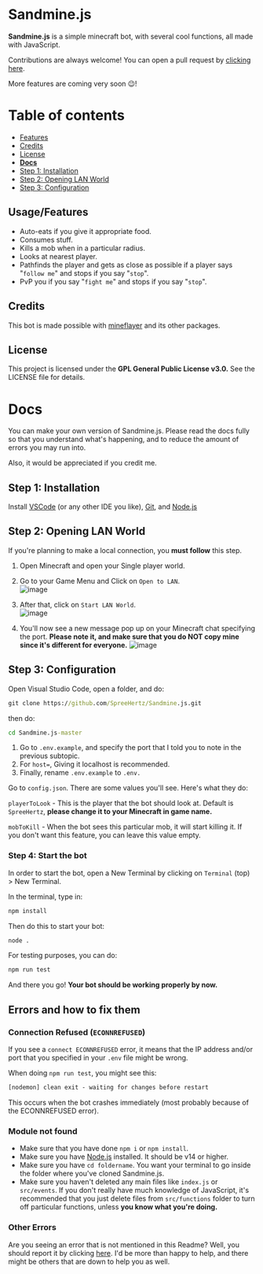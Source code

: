 # Sandmine.js

**Sandmine.js** is a simple minecraft bot, with several cool functions, all made with JavaScript. 

Contributions are always welcome! You can open a pull request by [clicking here](https://github.com/spreehertz/sandmine.js/pulls). <br>

More features are coming very soon 😉!

# Table of contents

* [Features](#features)
* [Credits](#credits) 
* [License](#license) 
* **[Docs](#docs)**
* [Step 1: Installation](#step-1-installation)
* [Step 2: Opening LAN World](#step-2-opening-lan-world)
* [Step 3: Configuration](#step-3-configuration)


## Usage/Features

* Auto-eats if you give it appropriate food.
* Consumes stuff.
* Kills a mob when in a particular radius.
* Looks at nearest player.
* Pathfinds the player and gets as close as possible if a player says "`follow me`" and stops if you say "`stop`".
* PvP you if you say "`fight me`" and stops if you say "`stop`".

## Credits
This bot is made possible with [mineflayer](https://github.com/prismarinejs/mineflayer) and its other packages.


## License
This project is licensed under the **GPL General Public License v3.0.** See the LICENSE file for details.

# Docs
You can make your own version of Sandmine.js. Please read the docs fully so that you understand what's happening, and to reduce the amount of errors you may run into.

Also, it would be appreciated if you credit me.

## Step 1: Installation
Install [VSCode](https://code.visualstudio.com/download) (or any other IDE you like), [Git](https://git-scm.com/download/), and [Node.js](https://nodejs.org)

## Step 2: Opening LAN World

If you're planning to make a local connection, you **must follow** this step.

1. Open Minecraft and open your Single player world.

2. Go to your Game Menu and Click on `Open to LAN`. <br>
![image](https://user-images.githubusercontent.com/48062454/139525364-e271a2e6-830d-4dba-9153-6d8a62ee92c1.png)

3. After that, click on `Start LAN World`. <br>
![image](https://user-images.githubusercontent.com/48062454/139525379-a046e04e-0ec5-4b67-9003-9091f306ae78.png)

4. You'll now see a new message pop up on your Minecraft chat specifying the port. **Please note it, and make sure that you do NOT copy mine since it's different for everyone.**
![image](https://user-images.githubusercontent.com/48062454/139525397-51c01aca-d1c1-4bc0-9509-4c76e99b0ae9.png)

  
## Step 3: Configuration
Open Visual Studio Code, open a folder, and do:

```cmd
git clone https://github.com/SpreeHertz/Sandmine.js.git
```

then do:
```cmd
cd Sandmine.js-master
```


1. Go to `.env.example`, and specify the port that I told you to note in the previous subtopic.
2. For `host=`, Giving it localhost is recommended.
2. Finally, rename `.env.example` to `.env.`

Go to `config.json`. There are some values you'll see. Here's what they do:

`playerToLook` - This is the player that the bot should look at. Default is `SpreeHertz`, **please change it to your Minecraft in game name.**

`mobToKill` - When the bot sees this particular mob, it will start killing it. If you don't want this feature, you can leave this value empty.

### Step 4: Start the bot 

In order to start the bot, open a New Terminal by clicking on `Terminal` (top) > New Terminal. 

In the terminal, type in:

```cmd
npm install
```

Then do this to start your bot:
 
```cmd
node .
```

For testing purposes, you can do:
```cmd
npm run test
```

And there you go! **Your bot should be working properly by now.**

## Errors and how to fix them

### Connection Refused (`ECONNREFUSED`)

If you see a `connect ECONNREFUSED` error, it means that the IP address and/or port that you specified in your `.env` file might be wrong.

When doing `npm run test`, you might see this:
```cmd
[nodemon] clean exit - waiting for changes before restart
```
This occurs when the bot crashes immediately (most probably because of the ECONNREFUSED error).

### Module not found

 * Make sure that you have done `npm i` or `npm install`. 
 * Make sure you have [Node.js](https://nodejs.org) installed. It should be v14 or higher.
 * Make sure you have `cd foldername`. You want your terminal to go inside the folder where you've cloned Sandmine.js.
 * Make sure you haven't deleted any main files like `index.js` or `src/events`. If you don't really have much knowledge of JavaScript, it's recommended that you just delete files from `src/functions` folder to turn off particular functions, unless **you know what you're doing.**

### Other Errors

Are you seeing an error that is not mentioned in this Readme? Well, you should report it by clicking [here](https://github.com/sandmine.js/issues/new). I'd be more than happy to help, and there might be others that are down to help you as well.